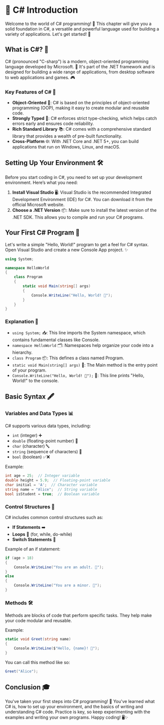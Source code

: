 # 📘 C# Introduction

Welcome to the world of C# programming! 🎉 This chapter will give you a solid foundation in C#, a versatile and powerful language used for building a variety of applications. Let's get started! 🚀

## What is C#? 🤔

C# (pronounced "C-sharp") is a modern, object-oriented programming language developed by Microsoft. 🏢 It's part of the .NET framework and is designed for building a wide range of applications, from desktop software to web applications and games. 🎮

### Key Features of C# 🌟

- **Object-Oriented** 🧩: C# is based on the principles of object-oriented programming (OOP), making it easy to create modular and reusable code.
- **Strongly Typed** 💪: C# enforces strict type-checking, which helps catch errors early and ensures code reliability.
- **Rich Standard Library** 📚: C# comes with a comprehensive standard library that provides a wealth of pre-built functionality.
- **Cross-Platform** 🌐: With .NET Core and .NET 5+, you can build applications that run on Windows, Linux, and macOS.

## Setting Up Your Environment 🛠️

Before you start coding in C#, you need to set up your development environment. Here’s what you need:

1. **Install Visual Studio** 🖥️: Visual Studio is the recommended Integrated Development Environment (IDE) for C#. You can download it from the official Microsoft website.
2. **Choose a .NET Version** 📦: Make sure to install the latest version of the .NET SDK. This allows you to compile and run your C# programs.

## Your First C# Program 🌱

Let's write a simple "Hello, World!" program to get a feel for C# syntax. Open Visual Studio and create a new Console App project. ✨

```csharp
using System;

namespace HelloWorld
{
    class Program
    {
        static void Main(string[] args)
        {
            Console.WriteLine("Hello, World! 👋");
        }
    }
}
```

### Explanation 📝

- `using System;` 📥: This line imports the System namespace, which contains fundamental classes like Console.
- `namespace HelloWorld` 🗂️: Namespaces help organize your code into a hierarchy.
- `class Program` 📦: This defines a class named Program.
- `static void Main(string[] args)` 🏁: The Main method is the entry point of your program.
- `Console.WriteLine("Hello, World! 👋");` 💬: This line prints "Hello, World!" to the console.

## Basic Syntax 🖋️

### Variables and Data Types 📊

C# supports various data types, including:

- `int` (integer) ➕
- `double` (floating-point number) 🔢
- `char` (character) 🔤
- `string` (sequence of characters) 📝
- `bool` (boolean) ✅❌

Example:
```csharp
int age = 25;  // Integer variable
double height = 5.9;  // Floating-point variable
char initial = 'A';  // Character variable
string name = "Alice";  // String variable
bool isStudent = true;  // Boolean variable
```

### Control Structures 🔄

C# includes common control structures such as:

- **If Statements** ➡️
- **Loops** 🔁 (for, while, do-while)
- **Switch Statements** 🔀

Example of an if statement:
```csharp
if (age > 18)
{
    Console.WriteLine("You are an adult. 🧑");
}
else
{
    Console.WriteLine("You are a minor. 👶");
}
```

### Methods 🛠️

Methods are blocks of code that perform specific tasks. They help make your code modular and reusable. 

Example:
```csharp
static void Greet(string name)
{
    Console.WriteLine($"Hello, {name}! 👋");
}
```

You can call this method like so:
```csharp
Greet("Alice");
```

## Conclusion 🎓

You've taken your first steps into C# programming! 🌟 You've learned what C# is, how to set up your environment, and the basics of writing and understanding C# code. Practice is key, so keep experimenting with the examples and writing your own programs. Happy coding! 🖥️✨
